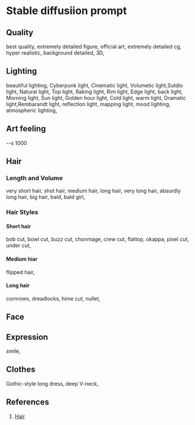 # Stable diffusiion prompt
## Quality
best quality, extremely detailed figure, official art, extremely detailed cg, hyper realistic, background detailed, 3D,

## Lighting
beautiful lighting, Cyberpunk light, Cinematic light, Volumetic light,Sutdio light, Natural light, Top light, Raking light, Rim light, Edge light, back light, Morning light, Sun light, Golden hour light, 
Cold light, warm light, Dramatic light,Rembarandt light, reflection light, mapping light, mood lighting, atmospheric lighting,

## Art feeling
--s 1000

## Hair
### Length and Volume
very short hair, shot hair, medium hair, long hair, very long hair, absurdly long hair, big hair, bald, bald girl,

### Hair Styles
#### Short hair
bob cut, bowl cut, buzz cut, chonmage, crew cut, flattop, okappa, pixel cut, under cut,

#### Medium hiar
flipped hair,

#### Long hair
cornrows, dreadlocks, hime cut, nullet,


## Face

## Expression
smile,

## Clothes
Gothic-style long dress, deep V-neck,

## References
1. [Hair](https://danbooru.donmai.us/wiki_pages/tag_group%3Ahair_styles)
